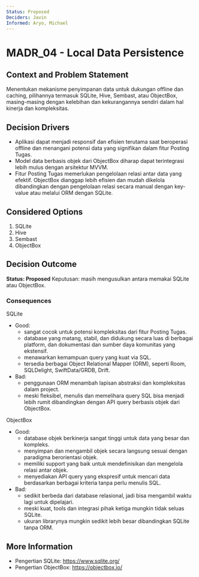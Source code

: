 ```yaml
---
Status: Proposed
Deciders: Javin
Informed: Aryo, Michael
---
```


# MADR_04 - Local Data Persistence

## Context and Problem Statement

Menentukan mekanisme penyimpanan data untuk dukungan offline dan caching, pilihannya termasuk SQLite, Hive, Sembast, atau ObjectBox, masing-masing dengan kelebihan dan kekurangannya sendiri dalam hal kinerja dan kompleksitas.

## Decision Drivers

- Aplikasi dapat menjadi responsif dan efisien terutama saat beroperasi offline dan menangani potensi data yang signifikan dalam fitur Posting Tugas. 
- Model data berbasis objek dari ObjectBox diharap dapat terintegrasi lebih mulus dengan arsitektur MVVM.
- Fitur Posting Tugas memerlukan pengelolaan relasi antar data yang efektif. ObjectBox dianggap lebih efisien dan mudah dikelola dibandingkan dengan pengelolaan relasi secara manual dengan key-value atau melalui ORM dengan SQLite. 

## Considered Options

1. SQLite
1. Hive
1. Sembast
1. ObjectBox

## Decision Outcome

**Status: Proposed**
Keputusan: masih mengusulkan antara memakai SQLite atau ObjectBox.

### Consequences

SQLite
- Good:
    - sangat cocok untuk potensi kompleksitas dari fitur Posting Tugas. 
    - database yang matang, stabil, dan didukung secara luas di berbagai platform, dan dokumentasi dan sumber daya komunitas yang ekstensif. 
    - menawarkan kemampuan query yang kuat via SQL.
    - tersedia berbagai Object Relational Mapper (ORM), seperti Room, SQLDelight, SwiftData/GRDB, Drift. 
- Bad:
    - penggunaan ORM menambah lapisan abstraksi dan kompleksitas dalam project. 
    - meski fleksibel, menulis dan memelihara query SQL bisa menjadi lebih rumit dibandingkan dengan API query berbasis objek dari ObjectBox. 

ObjectBox
- Good:
    - database objek berkinerja sangat tinggi untuk data yang besar dan kompleks.
    - menyimpan dan mengambil objek secara langsung sesuai dengan paradigma berorientasi objek. 
    - memiliki support yang baik untuk mendefinisikan dan mengelola relasi antar objek. 
    - menyediakan API query yang ekspresif untuk mencari data berdasarkan berbagai kriteria tanpa perlu menulis SQL.
- Bad:
    - sedikit berbeda dari database relasional, jadi bisa mengambil waktu lagi untuk dipelajari. 
    - meski kuat, tools dan integrasi pihak ketiga mungkin tidak seluas SQLite.
    - ukuran librarynya mungkin sedikit lebih besar dibandingkan SQLite tanpa ORM.

## More Information

- Pengertian SQLite: https://www.sqlite.org/
- Pengertian ObjectBox: https://objectbox.io/
